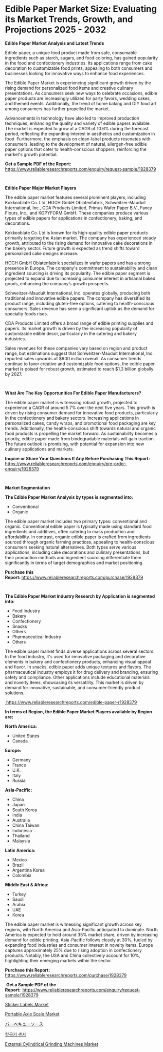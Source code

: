 <p><h1>Edible Paper Market Size: Evaluating its Market Trends, Growth, and Projections 2025 - 2032</h1></p><p><strong>Edible Paper Market Analysis and Latest Trends</strong></p>
<p><p>Edible paper, a unique food product made from safe, consumable ingredients such as starch, sugars, and food coloring, has gained popularity in the food and confectionery industries. Its applications range from cake decoration to customizable food prints, appealing to both consumers and businesses looking for innovative ways to enhance food experiences. </p><p>The Edible Paper Market is experiencing significant growth driven by the rising demand for personalized food items and creative culinary presentations. As consumers seek new ways to celebrate occasions, edible paper products are increasingly utilized for party favors, wedding cakes, and themed events. Additionally, the trend of home baking and DIY food art among consumers has further propelled the market.</p><p>Advancements in technology have also led to improved production techniques, enhancing the quality and variety of edible papers available. The market is expected to grow at a CAGR of 10.6% during the forecast period, reflecting the expanding interest in aesthetics and customization in food. Furthermore, the emphasis on clean-label products resonates with consumers, leading to the development of natural, allergen-free edible paper options that cater to health-conscious shoppers, reinforcing the market's growth potential.</p></p>
<p><strong>Get a Sample PDF of the Report:&nbsp;</strong> <a href="https://www.reliableresearchreports.com/enquiry/request-sample/1928379?utm_campaign=38&utm_medium=2&utm_source=Github&utm_content=ia&utm_term=29032025&utm_id=edible-paper">https://www.reliableresearchreports.com/enquiry/request-sample/1928379</a></p>
<p>&nbsp;</p>
<p><strong>Edible Paper Major Market Players</strong></p>
<p><p>The edible paper market features several prominent players, including Kokkooblate Co. Ltd, HOCH GmbH Oblatenfabrik, Schweitzer-Mauduit International, Inc., CDA Products Limited, Primus Wafer Paper B.V., Fancy Flours, Inc., and KOPYFORM GmbH. These companies produce various types of edible papers for applications in confectionery, baking, and decorations.</p><p>Kokkooblate Co. Ltd is known for its high-quality edible paper products primarily targeting the Asian market. The company has experienced steady growth, attributed to the rising demand for innovative cake decorations in the bakery sector. Future growth is expected as trend shifts toward personalized cake designs increase.</p><p>HOCH GmbH Oblatenfabrik specializes in wafer papers and has a strong presence in Europe. The company's commitment to sustainability and clean ingredient sourcing is driving its popularity. The edible paper segment is projected to expand due to increasing consumer interest in artisanal baked goods, enhancing the company’s growth prospects.</p><p>Schweitzer-Mauduit International, Inc. operates globally, producing both traditional and innovative edible papers. The company has diversified its product range, including gluten-free options, catering to health-conscious consumers. Sales revenue has seen a significant uptick as the demand for specialty foods rises.</p><p>CDA Products Limited offers a broad range of edible printing supplies and papers. Its market growth is driven by the increasing popularity of customizable edible decor, particularly in the catering and bakery industries.</p><p>Sales revenues for these companies vary based on region and product range, but estimations suggest that Schweitzer-Mauduit International, Inc. reported sales upwards of $900 million overall. As consumer trends continue to favor creative and customizable food options, the edible paper market is poised for robust growth, estimated to reach $1.3 billion globally by 2027.</p></p>
<p>&nbsp;</p>
<p><strong>What Are The Key Opportunities For Edible Paper Manufacturers?</strong></p>
<p><p>The edible paper market is witnessing robust growth, projected to experience a CAGR of around 5.7% over the next five years. This growth is driven by rising consumer demand for innovative food products, particularly in the confectionery and bakery sectors. Increasing applications in personalized cakes, candy wraps, and promotional food packaging are key trends. Additionally, the health-conscious shift towards natural and organic food products is propelling the market forward. As sustainability becomes a priority, edible paper made from biodegradable materials will gain traction. The future outlook is promising, with potential for expansion into new culinary applications and markets.</p></p>
<p><strong>Inquire or Share Your Questions If Any Before Purchasing This Report:</strong> <a href="https://www.reliableresearchreports.com/enquiry/pre-order-enquiry/1928379?utm_campaign=38&utm_medium=2&utm_source=Github&utm_content=ia&utm_term=29032025&utm_id=edible-paper">https://www.reliableresearchreports.com/enquiry/pre-order-enquiry/1928379</a></p>
<p>&nbsp;</p>
<p><strong>Market Segmentation</strong></p>
<p><strong>The Edible Paper Market Analysis by types is segmented into:</strong></p>
<p><ul><li>Conventional</li><li>Organic</li></ul></p>
<p><p>The edible paper market includes two primary types: conventional and organic. Conventional edible paper is typically made using standard food ingredients and additives, often catering to mass production and affordability. In contrast, organic edible paper is crafted from ingredients sourced through organic farming practices, appealing to health-conscious consumers seeking natural alternatives. Both types serve various applications, including cake decorations and culinary presentations, but their production methods and ingredient sourcing differentiate them significantly in terms of target demographics and market positioning.</p></p>
<p><strong>Purchase this Report:&nbsp;</strong><a href="https://www.reliableresearchreports.com/purchase/1928379?utm_campaign=38&utm_medium=2&utm_source=Github&utm_content=ia&utm_term=29032025&utm_id=edible-paper">https://www.reliableresearchreports.com/purchase/1928379</a></p>
<p>&nbsp;</p>
<p><strong>The Edible Paper Market Industry Research by Application is segmented into:</strong></p>
<p><ul><li>Food Industry</li><li>Bakery</li><li>Confectionery</li><li>Snacks</li><li>Others</li><li>Pharmaceutical Industry</li><li>Others</li></ul></p>
<p><p>The edible paper market finds diverse applications across several sectors. In the food industry, it's used for innovative packaging and decorative elements in bakery and confectionery products, enhancing visual appeal and flavor. In snacks, edible paper adds unique textures and flavors. The pharmaceutical industry employs it for drug delivery and branding, ensuring safety and compliance. Other applications include educational materials and novelty items, showcasing its versatility. This market is driven by demand for innovative, sustainable, and consumer-friendly product solutions.</p></p>
<p><a href="https://www.reliableresearchreports.com/edible-paper-r1928379?utm_campaign=38&utm_medium=2&utm_source=Github&utm_content=ia&utm_term=29032025&utm_id=edible-paper">&nbsp;https://www.reliableresearchreports.com/edible-paper-r1928379</a></p>
<p><strong>In terms of Region, the Edible Paper Market Players available by Region are:</strong></p>
<p>
    <p> <strong> North America: </strong>
        <ul>
            <li>United States</li>
            <li>Canada</li>
        </ul>
        </p> 
    <p> <strong> Europe: </strong>
        <ul>
            <li>Germany</li>
            <li>France</li>
            <li>U.K.</li>
            <li>Italy</li>
            <li>Russia</li>
        </ul>
        </p> 
    <p> <strong> Asia-Pacific: </strong>
        <ul>
            <li>China</li>
            <li>Japan</li>
            <li>South Korea</li>
            <li>India</li>
            <li>Australia</li>
            <li>China Taiwan</li>
            <li>Indonesia</li>
            <li>Thailand</li>
            <li>Malaysia</li>
        </ul>
        </p> 
    <p> <strong> Latin America: </strong>
        <ul>
            <li>Mexico</li>
            <li>Brazil</li>
            <li>Argentina Korea</li>
            <li>Colombia</li>
        </ul>
        </p> 
    <p> <strong> Middle East & Africa: </strong>
        <ul>
            <li>Turkey</li>
            <li>Saudi</li>
            <li>Arabia</li>
            <li>UAE</li>
            <li>Korea</li>
        </ul>
    </p>
    </p>
<p><p>The edible paper market is witnessing significant growth across key regions, with North America and Asia-Pacific anticipated to dominate. North America is expected to hold around 35% market share, driven by increasing demand for edible printing. Asia-Pacific follows closely at 30%, fueled by expanding food industries and consumer interest in novelty items. Europe captures approximately 25% due to rising adoption in confectionery products. Notably, the USA and China collectively account for 10%, highlighting their emerging markets within the sector.</p></p>
<p><strong>Purchase this Report: </strong><a href="https://www.reliableresearchreports.com/purchase/1928379?utm_campaign=38&utm_medium=2&utm_source=Github&utm_content=ia&utm_term=29032025&utm_id=edible-paper">https://www.reliableresearchreports.com/purchase/1928379</a></p>
<p>&nbsp;<strong>Get a Sample PDF of the Report:&nbsp;&nbsp;</strong><a href="https://www.reliableresearchreports.com/enquiry/request-sample/1928379?utm_campaign=38&utm_medium=2&utm_source=Github&utm_content=ia&utm_term=29032025&utm_id=edible-paper">https://www.reliableresearchreports.com/enquiry/request-sample/1928379</a></p>
<p><strong></strong></p>
<p><p><a href="https://github.com/irisadoranrx/Market-Research-Report-List-1/blob/main/sticker-labels-market.md?utm_campaign=38&utm_medium=2&utm_source=Github&utm_content=ia&utm_term=29032025&utm_id=edible-paper">Sticker Labels Market</a></p><p><a href="https://github.com/suzorfazlikb/Market-Research-Report-List-1/blob/main/portable-axle-scale-market.md?utm_campaign=38&utm_medium=2&utm_source=Github&utm_content=ia&utm_term=29032025&utm_id=edible-paper">Portable Axle Scale Market</a></p><p><a href="https://github.com/mohamedbakry57/Market-Research-Report-List-7/blob/main/676231750238.md?utm_campaign=38&utm_medium=2&utm_source=Github&utm_content=ia&utm_term=29032025&utm_id=edible-paper">バーベキューソース</a></p><p><a href="https://github.com/laholand/Market-Research-Report-List-7/blob/main/290530650785.md?utm_campaign=38&utm_medium=2&utm_source=Github&utm_content=ia&utm_term=29032025&utm_id=edible-paper">항공기 센서</a></p><p><a href="https://github.com/semenbobbaxu/Market-Research-Report-List-1/blob/main/external-cylindrical-grinding-machines-market.md?utm_campaign=38&utm_medium=2&utm_source=Github&utm_content=ia&utm_term=29032025&utm_id=edible-paper">External Cylindrical Grinding Machines Market</a></p></p>